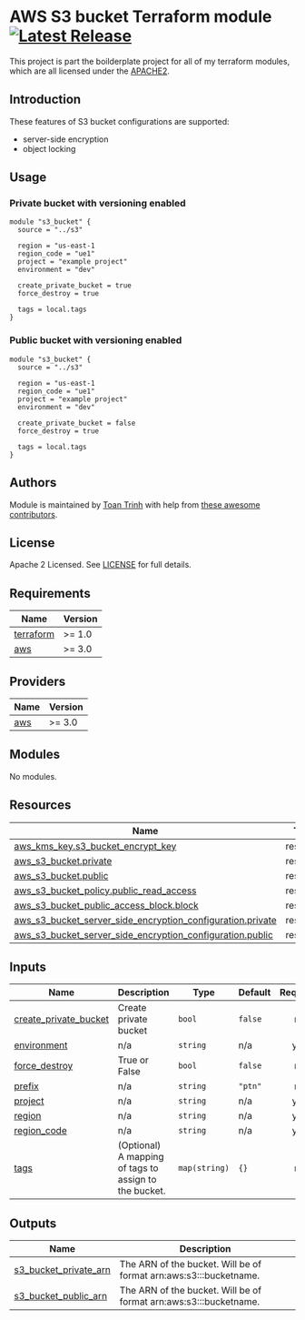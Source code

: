 
<!-- markdownlint-disable -->
# AWS S3 bucket Terraform module [![Latest Release](https://img.shields.io/github/v/release/oysptn/terraform-aws-s3.svg)](https://github.com/oysptn/terraform-aws-s3/releases/latest)
<!-- markdownlint-restore -->

This project is part the boilderplate project for all of my terraform modules, which are all licensed under the [APACHE2](LICENSE).

## Introduction

These features of S3 bucket configurations are supported:

- server-side encryption
- object locking

## Usage

### Private bucket with versioning enabled

```hcl
module "s3_bucket" {
  source = "../s3"
    
  region = "us-east-1
  region_code = "ue1"
  project = "example project"
  environment = "dev"

  create_private_bucket = true
  force_destroy = true  
  
  tags = local.tags
}
```
### Public bucket with versioning enabled

```hcl
module "s3_bucket" {
  source = "../s3"
    
  region = "us-east-1
  region_code = "ue1"
  project = "example project"
  environment = "dev"

  create_private_bucket = false
  force_destroy = true  
  
  tags = local.tags
}
```
## Authors

Module is maintained by [Toan Trinh](https://github.com/comicalwriter) with help from [these awesome contributors](https://github.com/oysptn/terraform-aws-s3/graphs/contributors).

## License

Apache 2 Licensed. See [LICENSE](https://github.com/oysptn/terraform-aws-s3/blob/main/LICENSE) for full details.
<!-- BEGIN_TF_DOCS -->
## Requirements

| Name | Version |
|------|---------|
| <a name="requirement_terraform"></a> [terraform](#requirement\_terraform) | >= 1.0 |
| <a name="requirement_aws"></a> [aws](#requirement\_aws) | >= 3.0 |

## Providers

| Name | Version |
|------|---------|
| <a name="provider_aws"></a> [aws](#provider\_aws) | >= 3.0 |

## Modules

No modules.

## Resources

| Name | Type |
|------|------|
| [aws_kms_key.s3_bucket_encrypt_key](https://registry.terraform.io/providers/hashicorp/aws/latest/docs/resources/kms_key) | resource |
| [aws_s3_bucket.private](https://registry.terraform.io/providers/hashicorp/aws/latest/docs/resources/s3_bucket) | resource |
| [aws_s3_bucket.public](https://registry.terraform.io/providers/hashicorp/aws/latest/docs/resources/s3_bucket) | resource |
| [aws_s3_bucket_policy.public_read_access](https://registry.terraform.io/providers/hashicorp/aws/latest/docs/resources/s3_bucket_policy) | resource |
| [aws_s3_bucket_public_access_block.block](https://registry.terraform.io/providers/hashicorp/aws/latest/docs/resources/s3_bucket_public_access_block) | resource |
| [aws_s3_bucket_server_side_encryption_configuration.private](https://registry.terraform.io/providers/hashicorp/aws/latest/docs/resources/s3_bucket_server_side_encryption_configuration) | resource |
| [aws_s3_bucket_server_side_encryption_configuration.public](https://registry.terraform.io/providers/hashicorp/aws/latest/docs/resources/s3_bucket_server_side_encryption_configuration) | resource |

## Inputs

| Name | Description | Type | Default | Required |
|------|-------------|------|---------|:--------:|
| <a name="input_create_private_bucket"></a> [create\_private\_bucket](#input\_create\_private\_bucket) | Create private bucket | `bool` | `false` | no |
| <a name="input_environment"></a> [environment](#input\_environment) | n/a | `string` | n/a | yes |
| <a name="input_force_destroy"></a> [force\_destroy](#input\_force\_destroy) | True or False | `bool` | `false` | no |
| <a name="input_prefix"></a> [prefix](#input\_prefix) | n/a | `string` | `"ptn"` | no |
| <a name="input_project"></a> [project](#input\_project) | n/a | `string` | n/a | yes |
| <a name="input_region"></a> [region](#input\_region) | n/a | `string` | n/a | yes |
| <a name="input_region_code"></a> [region\_code](#input\_region\_code) | n/a | `string` | n/a | yes |
| <a name="input_tags"></a> [tags](#input\_tags) | (Optional) A mapping of tags to assign to the bucket. | `map(string)` | `{}` | no |

## Outputs

| Name | Description |
|------|-------------|
| <a name="output_s3_bucket_private_arn"></a> [s3\_bucket\_private\_arn](#output\_s3\_bucket\_private\_arn) | The ARN of the bucket. Will be of format arn:aws:s3:::bucketname. |
| <a name="output_s3_bucket_public_arn"></a> [s3\_bucket\_public\_arn](#output\_s3\_bucket\_public\_arn) | The ARN of the bucket. Will be of format arn:aws:s3:::bucketname. |
<!-- END_TF_DOCS -->
